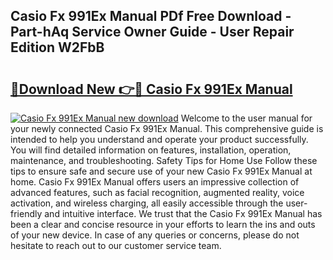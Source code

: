 ## Casio Fx 991Ex Manual PDf Free Download - Part-hAq Service Owner Guide - User Repair Edition W2FbB

# <h2><a href="http://bc15302.oget.top/?id=Casio+Fx+991Ex+Manual">🔗Download New 👉🔴 Casio Fx 991Ex Manual</a></h2>

[![Casio Fx 991Ex Manual new download](https://i.imgur.com/5g1atiW.png)](http://bc15302.oget.top/?id=Casio+Fx+991Ex+Manual)
Welcome to the user manual for your newly connected Casio Fx 991Ex Manual. This comprehensive guide is intended to help you understand and operate your product successfully. You will find detailed information on features, installation, operation, maintenance, and troubleshooting. Safety Tips for Home Use Follow these tips to ensure safe and secure use of your new Casio Fx 991Ex Manual at home. Casio Fx 991Ex Manual offers users an impressive collection of advanced features, such as facial recognition, augmented reality, voice activation, and wireless charging, all easily accessible through the user-friendly and intuitive interface. We trust that the Casio Fx 991Ex Manual has been a clear and concise resource in your efforts to learn the ins and outs of your new device. In case of any queries or concerns, please do not hesitate to reach out to our customer service team.
